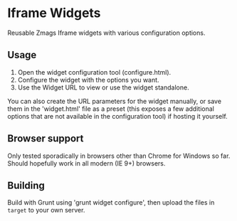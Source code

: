 # Iframe Widgets

Reusable Zmags Iframe widgets with various configuration options.

## Usage

1. Open the widget configuration tool (configure.html).
2. Configure the widget with the options you want.
3. Use the Widget URL to view or use the widget standalone.

You can also create the URL parameters for the widget manually, or save them in the 'widget.html' file as a preset (this exposes a few additional options that are not available in the configuration tool) if hosting it yourself.

## Browser support

Only tested sporadically in browsers other than Chrome for Windows so far.
Should hopefully work in all modern (IE 9+) browsers.

## Building

Build with Grunt using 'grunt widget configure', then upload the files in `target` to your own server.